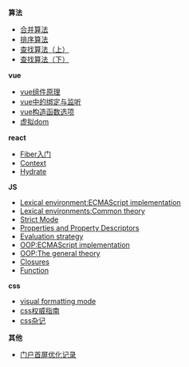 **算法**
* [合并算法](https://github.com/jiangchenguang/blog/issues/6)
* [排序算法](https://github.com/jiangchenguang/blog/issues/7)
* [查找算法（上）](https://github.com/jiangchenguang/blog/issues/8)
* [查找算法（下）](https://github.com/jiangchenguang/blog/issues/9)

**vue**
* [vue组件原理](https://github.com/jiangchenguang/blog/issues/4)
* [vue中的绑定与监听](https://github.com/jiangchenguang/blog/issues/5)
* [vue构造函数选项](https://github.com/jiangchenguang/blog/issues/3)
* [虚拟dom](https://github.com/jiangchenguang/blog/issues/2)

**react**
* [Fiber入门](https://github.com/jiangchenguang/blog/issues/23)
* [Context](https://github.com/jiangchenguang/blog/issues/24)
* [Hydrate](https://github.com/jiangchenguang/blog/issues/25)

**JS**
* [Lexical environment:ECMAScript implementation](https://github.com/jiangchenguang/blog/issues/18)
* [Lexical environments:Common theory](https://github.com/jiangchenguang/blog/issues/17)
* [Strict Mode](https://github.com/jiangchenguang/blog/issues/16)
* [Properties and Property Descriptors](https://github.com/jiangchenguang/blog/issues/15)
* [Evaluation strategy](https://github.com/jiangchenguang/blog/issues/22)
* [OOP:ECMAScript implementation](https://github.com/jiangchenguang/blog/issues/21)
* [OOP:The general theory](https://github.com/jiangchenguang/blog/issues/20)
* [Closures](https://github.com/jiangchenguang/blog/issues/19)
* [Function](https://github.com/jiangchenguang/blog/issues/1)

**css**
* [visual formatting mode](https://github.com/jiangchenguang/blog/issues/14)
* [css权威指南](https://github.com/jiangchenguang/blog/issues/13)
* [css杂记](https://github.com/jiangchenguang/blog/issues/12)

**其他**
* [门户首屏优化记录](https://github.com/jiangchenguang/blog/issues/10)
